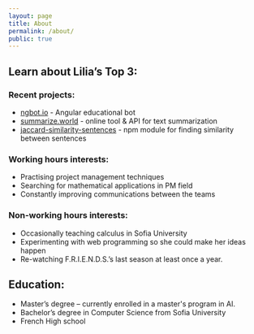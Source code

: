 ```yaml
---
layout: page
title: About
permalink: /about/
public: true
---
```



## Learn about Lilia’s Top 3:

### Recent projects:

* <a href="http://ngbot.io" target="_blank">ngbot.io</a> - Angular educational bot
* <a href="http://summarize.world" target="_blank">summarize.world</a> - online tool & API for text summarization
* <a href="http://github.com/lilia-simeonova/jaccard-similarity-sentences" target="_blank">jaccard-similarity-sentences</a> - npm module for finding similarity between sentences

### Working hours interests:

* Practising project management techniques
* Searching for mathematical applications in PM field
* Constantly improving communications between the teams

### Non-working hours interests:

* Occasionally teaching calculus in Sofia University
* Experimenting with web programming so she could make her ideas happen
* Re-watching F.R.I.E.N.D.S.’s last season at least once a year.


## Education:

* Master’s degree – currently enrolled in a master's program in AI.
* Bachelor’s degree in Computer Science from Sofia University
* French High school